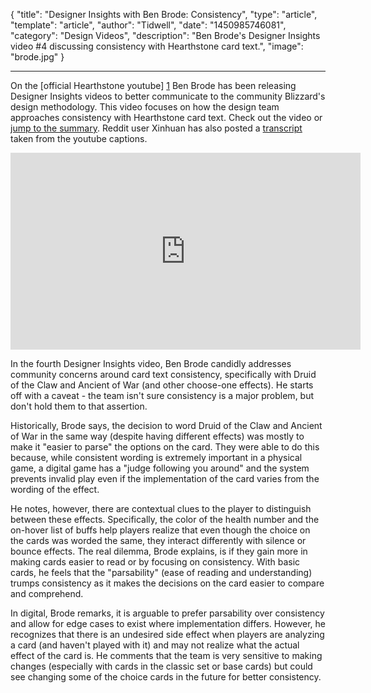 
{
	"title": "Designer Insights with Ben Brode: Consistency",
	"type": "article",
	"template": "article",
	"author": "Tidwell",
	"date": "1450985746081",
	"category": "Design Videos",
	"description": "Ben Brode's Designer Insights video #4 discussing consistency with Hearthstone card text.",
	"image": "brode.jpg"
}

---

On the [official Hearthstone youtube] [1] Ben Brode has been releasing Designer Insights videos to better communicate to the community Blizzard's design methodology.  This video focuses on how the design team approaches consistency with Hearthstone card text. Check out the video or [jump to the summary][2].  Reddit user Xinhuan has also posted a [transcript][3] taken from the youtube captions.

<iframe width="560" height="315" src="https://www.youtube.com/embed/lfkJnKBuLSU" frameborder="0" allowfullscreen></iframe>

<a name="summary"></a>
In the fourth Designer Insights video, Ben Brode candidly addresses community concerns around card text consistency, specifically with Druid of the Claw and Ancient of War (and other choose-one effects).  He starts off with a caveat - the team isn't sure consistency is a major problem, but don't hold them to that assertion.

Historically, Brode says, the decision to word Druid of the Claw and Ancient of War in the same way (despite having different effects) was mostly to make it "easier to parse" the options on the card.  They were able to do this because, while consistent wording is extremely important in a physical game, a digital game has a "judge following you around" and the system prevents invalid play even if the implementation of the card varies from the wording of the effect.

He notes, however, there are contextual clues to the player to distinguish between these effects.  Specifically, the color of the health number and the on-hover list of buffs help players realize that even though the choice on the cards was worded the same, they interact differently with silence or bounce effects.  The real dilemma, Brode explains, is if they gain more in making cards easier to read or by focusing on consistency.  With basic cards, he feels that the "parsability" (ease of reading and understanding) trumps consistency as it makes the decisions on the card easier to compare and comprehend.

In digital, Brode remarks, it is arguable to prefer parsability over consistency and allow for edge cases to exist where implementation differs.  However, he recognizes that there is an undesired side effect when players are analyzing a card (and haven't played with it) and may not realize what the actual effect of the card is.  He comments that the team is very sensitive to making changes (especially with cards in the classic set or base cards) but could see changing some of the choice cards in the future for better consistency.



 [1]: https://www.youtube.com/channel/UCVia_crjzJylRmGq7SHTiaw "Hearthstone on Youtube"
 [2]: #summary "video summary"
 [3]: https://www.reddit.com/r/hearthstone/comments/3xuqj1/designer_insights_with_ben_brode_consistency/cy7y7vd "transcript"

